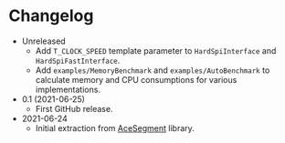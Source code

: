 # Changelog

* Unreleased
    * Add `T_CLOCK_SPEED` template parameter to `HardSpiInterface` and
      `HardSpiFastInterface`.
    * Add `examples/MemoryBenchmark` and `examples/AutoBenchmark` to
      calculate memory and CPU consumptions for various implementations.
* 0.1 (2021-06-25)
    * First GitHub release.
* 2021-06-24
    * Initial extraction from
      [AceSegment](https://github.com/bxparks/AceSegment) library.
